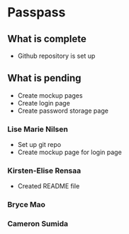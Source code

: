 # Passpass 

## What is complete

* Github repository is set up


## What is pending

* Create mockup pages
* Create login page
* Create password storage page

### Lise Marie Nilsen
* Set up git repo
* Create mockup page for login page

### Kirsten-Elise Rensaa
* Created README file

### Bryce Mao

### Cameron Sumida
